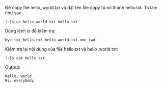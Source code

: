 Để copy file hello\_world.txt và đặt tên file copy từ nó thành hello.txt. Ta làm như sau:

```
[~]$ cp hello_world.txt hello.txt
```

Dùng lệnh _ls_ để kiểm tra:

```
bye.txt hello.txt hello_world.txt one two
```

Kiểm tra lại nội dung của file hello.txt và hello\_world.txt:

```
[~]$ cat hello.txt
```

Output:

```
hello, world
Hi, everybody
```



